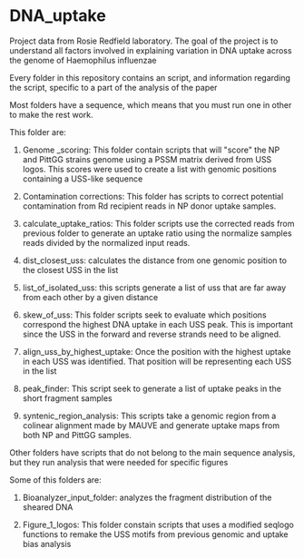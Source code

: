 # DNA_uptake
Project data from Rosie Redfield laboratory. The goal of the project is to understand all factors involved in explaining variation in DNA uptake across the genome of Haemophilus influenzae

Every folder in this repository contains an script, and information regarding the script, specific to a part of the analysis of the paper

Most folders have a sequence, which means that you must run one in other to make the rest work. 

This folder are:

1. Genome _scoring: This folder contain scripts that will "score" the NP and PittGG strains genome using a PSSM matrix derived from USS logos. This scores were used to create a list with genomic positions containing a USS-like sequence

2. Contamination corrections: This folder has scripts to correct potential contamination from Rd recipient reads in NP donor uptake samples.  

3. calculate_uptake_ratios: This folder scripts use the corrected reads from previous folder to generate an uptake ratio using the normalize samples reads divided by the normalized input reads.

4. dist_closest_uss: calculates the distance from one genomic position to the closest USS in the list

5. list_of_isolated_uss: this scripts generate a list of uss that are far away from each other by a given distance 

6. skew_of_uss: This folder scripts seek to evaluate which positions correspond the highest DNA uptake in each USS peak. This is important since the USS in the forward and reverse strands need to be aligned.

7. align_uss_by_highest_uptake: Once the position with the highest uptake in each USS was identified. That position will be representing each USS in the list 

8. peak_finder: This script seek to generate a list of uptake peaks in the short fragment samples

9. syntenic_region_analysis: This scripts take a genomic region from a colinear alignment made by MAUVE and generate uptake maps from both NP and PittGG samples.
 

 
Other folders have scripts that do not belong to the main sequence analysis, but they run analysis that were needed for specific figures 

Some of this folders are:

1. Bioanalyzer_input_folder: analyzes the fragment distribution of the sheared DNA

2.  Figure_1_logos: This folder constain scripts that uses a modified seqlogo functions to remake the USS motifs from previous genomic and uptake bias analysis

 